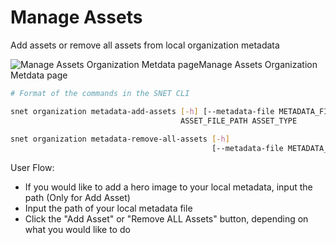 # Manage Assets

Add assets or remove all assets from local organization metadata

![Manage Assets Organization Metdata page](/assets/images/products/AIMarketplace/TUI/Screenshot2024-08-16at8.34.07PM.png)Manage Assets Organization Metdata page

```sh
# Format of the commands in the SNET CLI

snet organization metadata-add-assets [-h] [--metadata-file METADATA_FILE]
                                      ASSET_FILE_PATH ASSET_TYPE
                                      
snet organization metadata-remove-all-assets [-h]
                                             [--metadata-file METADATA_FILE]
```

User Flow:

* If you would like to add a hero image to your local metadata, input the path (Only for Add Asset)
* Input the path of your local metadata file
* Click the "Add Asset" or "Remove ALL Assets" button, depending on what you would like to do

